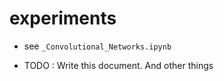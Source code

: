 # experiments

 - see `_Convolutional_Networks.ipynb`

 - TODO : Write this document. And other things